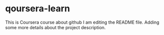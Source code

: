 # qoursera-learn
This is Coursera course about github
I am editing the README file. Adding some more details about the project description.
